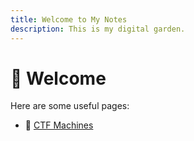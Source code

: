 ```yaml
---
title: Welcome to My Notes
description: This is my digital garden.
---
```


# 🧭 Welcome

Here are some useful pages:

- 📓 [CTF Machines](/Boxes)

